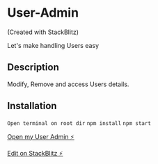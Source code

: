 # User-Admin

(Created with StackBlitz)

Let's make handling Users easy

## Description

Modify, Remove and access Users details.

## Installation

`Open terminal on root dir`
`npm install`
`npm start`

[Open my User Admin ⚡️](https://react-mn9gjh.stackblitz.io/)

[Edit on StackBlitz ⚡️](https://stackblitz.com/edit/react-mn9gjh)
